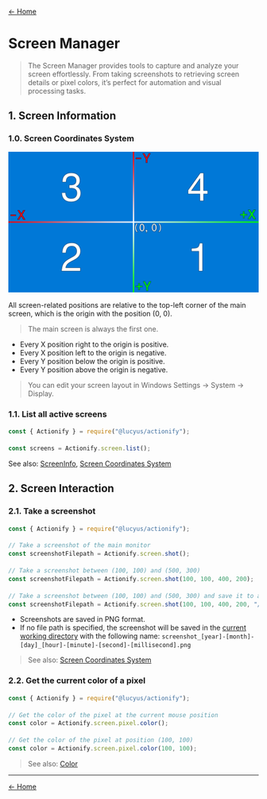 [← Home](../README.md#features)

# Screen Manager

> The Screen Manager provides tools to capture and analyze your screen effortlessly. From taking screenshots to retrieving screen details or pixel colors, it’s perfect for automation and visual processing tasks.

## 1. Screen Information

### 1.0. Screen Coordinates System

![Screen Coordinates System](./media/images/screen-coordinates-system.png)

All screen-related positions are relative to the top-left corner of the main screen, which is the origin with the position (0, 0).

> The main screen is always the first one.

* Every X position right to the origin is positive.
* Every X position left to the origin is negative.
* Every Y position below the origin is positive.
* Every Y position above the origin is negative.

> You can edit your screen layout in Windows Settings → System → Display.

### 1.1. List all active screens

```js
const { Actionify } = require("@lucyus/actionify");

const screens = Actionify.screen.list();
```

See also: [ScreenInfo](../src/core/types/screen-info/screen-info.type.ts), [Screen Coordinates System](#10-screen-coordinates-system)

## 2. Screen Interaction

### 2.1. Take a screenshot

```js
const { Actionify } = require("@lucyus/actionify");

// Take a screenshot of the main monitor
const screenshotFilepath = Actionify.screen.shot();

// Take a screenshot between (100, 100) and (500, 300)
const screenshotFilepath = Actionify.screen.shot(100, 100, 400, 200);

// Take a screenshot between (100, 100) and (500, 300) and save it to a specific file
const screenshotFilepath = Actionify.screen.shot(100, 100, 400, 200, "/path/to/screenshot.png");
```

* Screenshots are saved in PNG format.
* If no file path is specified, the screenshot will be saved in the [current working directory](https://nodejs.org/api/process.html#processcwd) with the following name: `screenshot_[year]-[month]-[day]_[hour]-[minute]-[second]-[millisecond].png`

> See also: [Screen Coordinates System](#10-screen-coordinates-system)

### 2.2. Get the current color of a pixel

```js
const { Actionify } = require("@lucyus/actionify");

// Get the color of the pixel at the current mouse position
const color = Actionify.screen.pixel.color();

// Get the color of the pixel at position (100, 100)
const color = Actionify.screen.pixel.color(100, 100);
```

> See also: [Color](../src/core/types/color/color.type.ts)

---

[← Home](../README.md#features)

